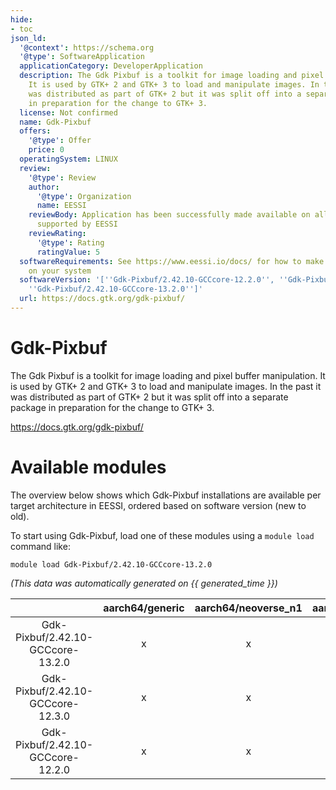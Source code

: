 ```yaml
---
hide:
- toc
json_ld:
  '@context': https://schema.org
  '@type': SoftwareApplication
  applicationCategory: DeveloperApplication
  description: The Gdk Pixbuf is a toolkit for image loading and pixel buffer manipulation.
    It is used by GTK+ 2 and GTK+ 3 to load and manipulate images. In the past it
    was distributed as part of GTK+ 2 but it was split off into a separate package
    in preparation for the change to GTK+ 3.
  license: Not confirmed
  name: Gdk-Pixbuf
  offers:
    '@type': Offer
    price: 0
  operatingSystem: LINUX
  review:
    '@type': Review
    author:
      '@type': Organization
      name: EESSI
    reviewBody: Application has been successfully made available on all architectures
      supported by EESSI
    reviewRating:
      '@type': Rating
      ratingValue: 5
  softwareRequirements: See https://www.eessi.io/docs/ for how to make EESSI available
    on your system
  softwareVersion: '[''Gdk-Pixbuf/2.42.10-GCCcore-12.2.0'', ''Gdk-Pixbuf/2.42.10-GCCcore-12.3.0'',
    ''Gdk-Pixbuf/2.42.10-GCCcore-13.2.0'']'
  url: https://docs.gtk.org/gdk-pixbuf/
---
```


Gdk-Pixbuf
==========


The Gdk Pixbuf is a toolkit for image loading and pixel buffer manipulation. It is used by GTK+ 2 and GTK+ 3 to load and manipulate images. In the past it was distributed as part of GTK+ 2 but it was split off into a separate package in preparation for the change to GTK+ 3.

https://docs.gtk.org/gdk-pixbuf/
# Available modules


The overview below shows which Gdk-Pixbuf installations are available per target architecture in EESSI, ordered based on software version (new to old).

To start using Gdk-Pixbuf, load one of these modules using a `module load` command like:

```shell
module load Gdk-Pixbuf/2.42.10-GCCcore-13.2.0
```

*(This data was automatically generated on {{ generated_time }})*  

| |aarch64/generic|aarch64/neoverse_n1|aarch64/neoverse_v1|x86_64/generic|x86_64/amd/zen2|x86_64/amd/zen3|x86_64/amd/zen4|x86_64/intel/haswell|x86_64/intel/skylake_avx512|
| :---: | :---: | :---: | :---: | :---: | :---: | :---: | :---: | :---: | :---: |
|Gdk-Pixbuf/2.42.10-GCCcore-13.2.0|x|x|x|x|x|x|x|x|x|
|Gdk-Pixbuf/2.42.10-GCCcore-12.3.0|x|x|x|x|x|x|x|x|x|
|Gdk-Pixbuf/2.42.10-GCCcore-12.2.0|x|x|x|x|x|x|x|x|x|
